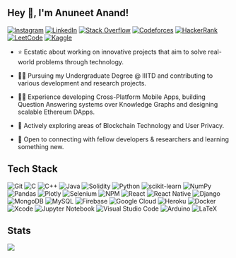 ## Hey 👋,  I'm Anuneet Anand!  

[![Instagram](https://img.shields.io/badge/Instagram-%23E4405F.svg?style=flat-square&logo=Instagram&logoColor=white&link=https://www.instagram.com/anuneet_anand/)](https://www.instagram.com/anuneet_anand/)
[![LinkedIn](https://img.shields.io/badge/LinkedIn-%230077B5.svg?style=flat-square&logo=linkedin&logoColor=white&link=https://www.linkedin.com/in/anuneet-anand/)](https://www.linkedin.com/in/anuneet-anand/)
[![Stack Overflow](https://img.shields.io/badge/-StackOverflow-FE7A16?style=flat-square&logo=stack-overflow&logoColor=white&link=https://stackoverflow.com/users/11572807/anuneet-anand)](https://stackoverflow.com/users/11572807/anuneet-anand)
[![Codeforces](https://img.shields.io/badge/Codeforces-445f9d?style=flat-square&logo=Codeforces&logoColor=white&link=https://codeforces.com/profile/anuneetanand)](https://codeforces.com/profile/anuneetanand)
[![HackerRank](https://img.shields.io/badge/Hackerrank-2EC866?style=flat-square&logo=HackerRank&logoColor=white&link=https://www.hackerrank.com/anuneetanand)](https://www.hackerrank.com/anuneetanand)
[![LeetCode](https://img.shields.io/badge/LeetCode-000000?style=flat-square&logo=LeetCode&logoColor=#d16c06&link=https://leetcode.com/anuneetanand/)](https://leetcode.com/anuneetanand/)
[![Kaggle](https://img.shields.io/badge/Kaggle-%2344BAE8.svg?&style=flat-square&logo=kaggle&logoColor=white&link=https://www.kaggle.com/anuneetanand)](https://www.kaggle.com/anuneetanand)
  
- ⭐ Ecstatic about working on innovative projects that aim to solve real-world problems through technology.

- 👨‍🎓 Pursuing my Undergraduate Degree @ IIITD and contributing to various development and research projects. 

- 👨‍💻 Experience developing Cross-Platform Mobile Apps, building Question Answering systems over Knowledge Graphs and designing scalable Ethereum DApps. 

- 🔭  Actively exploring areas of Blockchain Technology and User Privacy. 

- 🤝  Open to connecting with fellow developers & researchers and learning something new.

## Tech Stack

![Git](https://img.shields.io/badge/Git-%23F05033.svg?style=flat-square&logo=git&logoColor=white)
![C](https://img.shields.io/badge/C-%2300599C.svg?style=flat-square&logo=c&logoColor=white)
![C++](https://img.shields.io/badge/C++-%2300599C.svg?style=flat-square&logo=c%2B%2B&logoColor=white)
![Java](https://img.shields.io/badge/Java-%23ED8B00.svg?style=flat-square&logo=java&logoColor=white)
![Solidity](https://img.shields.io/badge/Solidity-%23363636.svg?style=flat-square&logo=solidity&logoColor=white)
![Python](https://img.shields.io/badge/Python-3670A0?style=flat-square&logo=python&logoColor=ffdd54)
![scikit-learn](https://img.shields.io/badge/SkLearn-%23F7931E.svg?style=flat-square&logo=scikit-learn&logoColor=white)
![NumPy](https://img.shields.io/badge/Numpy-%23013243.svg?style=flat-square&logo=numpy&logoColor=white)
![Pandas](https://img.shields.io/badge/Pandas-%23150458.svg?style=flat-square&logo=pandas&logoColor=white)
![Plotly](https://img.shields.io/badge/Plotly-%233F4F75.svg?style=flat-square&logo=plotly&logoColor=white)
![Selenium](https://img.shields.io/badge/-Selenium-%43B02A?style=flat-square&logo=selenium&logoColor=white)
![NPM](https://img.shields.io/badge/NPM-%23000000.svg?style=flat-square&logo=npm&logoColor=white)
![React](https://img.shields.io/badge/React-%2320232a.svg?style=flat-square&logo=react&logoColor=%2361DAFB)
![React Native](https://img.shields.io/badge/React_Native-%2320232a.svg?style=flat-square&logo=react&logoColor=%2361DAFB)
![Django](https://img.shields.io/badge/Django-%23092E20.svg?style=flat-square&logo=django&logoColor=white)
![MongoDB](https://img.shields.io/badge/MongoDB-%234ea94b.svg?style=flat-square&logo=mongodb&logoColor=white)
![MySQL](https://img.shields.io/badge/Mysql-%2300f.svg?style=flat-square&logo=mysql&logoColor=white)
![Firebase](https://img.shields.io/badge/Firebase-%23039BE5.svg?style=flat-square&logo=firebase)
![Google Cloud](https://img.shields.io/badge/GCloud-%234285F4.svg?style=flat-square&logo=google-cloud&logoColor=white)
![Heroku](https://img.shields.io/badge/Heroku-%23430098.svg?style=flat-square&logo=heroku&logoColor=white)
![Docker](https://img.shields.io/badge/Docker-%230db7ed.svg?style=flat-square&logo=docker&logoColor=white)
![Xcode](https://img.shields.io/badge/Xcode-007ACC?style=flat-square&logo=Xcode&logoColor=white)
![Jupyter Notebook](https://img.shields.io/badge/Jupyter-%23FA0F00.svg?style=flat-square&logo=jupyter&logoColor=white)
![Visual Studio Code](https://img.shields.io/badge/Visual%20Studio%20Code-0078d7.svg?style=flat-square&logo=visual-studio-code&logoColor=white)
![Arduino](https://img.shields.io/badge/Arduino-00979D?style=flat-square&logo=Arduino&logoColor=white)
![LaTeX](https://img.shields.io/badge/Latex-%23008080.svg?style=flat-square&logo=latex&logoColor=white)

## Stats

<!-- <div align="center"> -->
  <img align="center" src="https://github-readme-stats.vercel.app/api?username=anuneetanand&show_icons=true&theme=dark&hide=stars&include_all_commits=true" />
<!--   <img align="center" src="https://github-readme-streak-stats.herokuapp.com/?user=anuneetanand&theme=dark" alt="anuneetanand" /> -->
<!-- </div> -->
